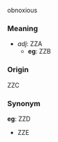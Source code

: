 obnoxious
### Meaning
+ _adj_: ZZA
    + __eg__: ZZB

### Origin

ZZC

### Synonym

__eg__: ZZD

+ ZZE



